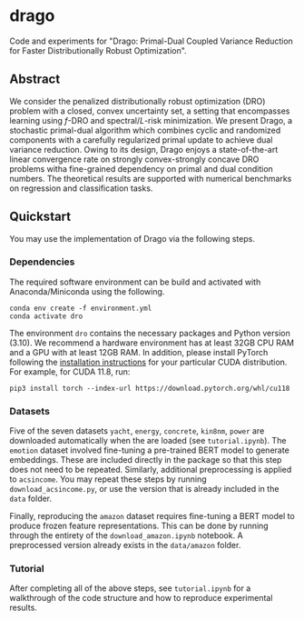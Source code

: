 # drago
Code and experiments for "Drago: Primal-Dual Coupled Variance Reduction for Faster Distributionally Robust Optimization".

## Abstract
We consider the penalized distributionally robust optimization (DRO) problem with a closed, convex uncertainty set, a setting that encompasses learning using $f$-DRO and spectral/$L$-risk minimization. We present Drago, a stochastic primal-dual algorithm which combines cyclic and randomized components with a carefully regularized primal update to achieve dual variance reduction. Owing to its design, Drago enjoys a state-of-the-art linear convergence rate on strongly convex-strongly concave DRO problems witha fine-grained dependency on primal and dual condition numbers. The theoretical results are supported with numerical benchmarks on regression and classification tasks.

## Quickstart

You may use the implementation of Drago via the following steps.

### Dependencies

The required software environment can be build and activated with Anaconda/Miniconda using the following.
```
conda env create -f environment.yml
conda activate dro
```
The environment `dro` contains the necessary packages and Python version (3.10). We recommend a hardware environment has at least 32GB CPU RAM and a GPU with at least 12GB RAM. In addition, please install PyTorch following the [installation instructions](https://pytorch.org/get-started/locally/) for your particular CUDA distribution. For example, for CUDA 11.8, run:
```
pip3 install torch --index-url https://download.pytorch.org/whl/cu118
```
### Datasets

Five of the seven datasets `yacht`, `energy`, `concrete`, `kin8nm`, `power` are downloaded automatically when the are loaded (see `tutorial.ipynb`). The `emotion` dataset involved fine-tuning a pre-trained BERT model to generate embeddings. These are included directly in the package so that this step does not need to be repeated. Similarly, additional preprocessing is applied to `acsincome`. You may repeat these steps by running `download_acsincome.py`, or use the version that is already included in the `data` folder.

Finally, reproducing the `amazon` dataset requires fine-tuning a BERT model to produce frozen feature representations. This can be done by running through the entirety of the `download_amazon.ipynb` notebook. A preprocessed version already exists in the `data/amazon` folder.

### Tutorial

After completing all of the above steps, see `tutorial.ipynb` for a walkthrough of the code structure and how to reproduce experimental results.
